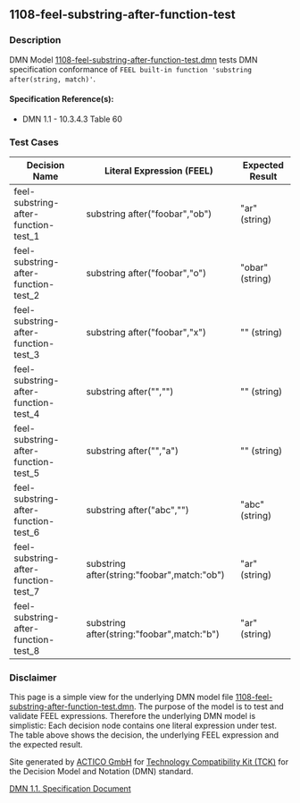 1108-feel-substring-after-function-test
--------------------

### Description ###

DMN Model [1108-feel-substring-after-function-test.dmn](./1108-feel-substring-after-function-test.dmn) tests DMN specification conformance of `FEEL built-in function 'substring after(string, match)'`.

#### Specification Reference(s): ####
 * DMN 1.1 - 10.3.4.3 Table 60

### Test Cases ###

|Decision Name| Literal Expression (FEEL) | Expected Result|
|-------------|-------------------------- |----------------|
|feel-substring-after-function-test_1|substring after("foobar","ob")|"ar" (string)|
|feel-substring-after-function-test_2|substring after("foobar","o")|"obar" (string)|
|feel-substring-after-function-test_3|substring after("foobar","x")|"" (string)|
|feel-substring-after-function-test_4|substring after("","")|"" (string)|
|feel-substring-after-function-test_5|substring after("","a")|"" (string)|
|feel-substring-after-function-test_6|substring after("abc","")|"abc" (string)|
|feel-substring-after-function-test_7|substring after(string:"foobar",match:"ob")|"ar" (string)|
|feel-substring-after-function-test_8|substring after(string:"foobar",match:"b")|"ar" (string)|

         

### Disclaimer ###
This page is a simple view for the underlying DMN model file [1108-feel-substring-after-function-test.dmn](./1108-feel-substring-after-function-test.dmn).
The purpose of the model is to test and validate FEEL expressions. Therefore the underlying DMN model is simplistic:
Each decision node contains one literal expression under test. The table above shows the decision, the underlying FEEL expression and the expected result.

Site generated by [ACTICO GmbH](https://actico.com) for [Technology Compatibility Kit (TCK)](https://dmn-tck.github.io/tck/) for the Decision Model and Notation (DMN) standard.

[DMN 1.1. Specification Document](http://www.omg.org/spec/DMN/1.1/) 
  